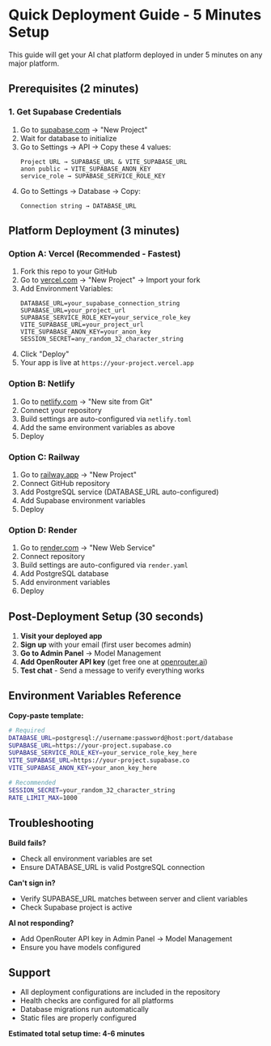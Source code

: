 # Quick Deployment Guide - 5 Minutes Setup

This guide will get your AI chat platform deployed in under 5 minutes on any major platform.

## Prerequisites (2 minutes)

### 1. Get Supabase Credentials
1. Go to [supabase.com](https://supabase.com) → "New Project"
2. Wait for database to initialize
3. Go to Settings → API → Copy these 4 values:
   ```
   Project URL → SUPABASE_URL & VITE_SUPABASE_URL
   anon public → VITE_SUPABASE_ANON_KEY
   service_role → SUPABASE_SERVICE_ROLE_KEY
   ```
4. Go to Settings → Database → Copy:
   ```
   Connection string → DATABASE_URL
   ```

## Platform Deployment (3 minutes)

### Option A: Vercel (Recommended - Fastest)
1. Fork this repo to your GitHub
2. Go to [vercel.com](https://vercel.com) → "New Project" → Import your fork
3. Add Environment Variables:
   ```
   DATABASE_URL=your_supabase_connection_string
   SUPABASE_URL=your_project_url
   SUPABASE_SERVICE_ROLE_KEY=your_service_role_key
   VITE_SUPABASE_URL=your_project_url
   VITE_SUPABASE_ANON_KEY=your_anon_key
   SESSION_SECRET=any_random_32_character_string
   ```
4. Click "Deploy"
5. Your app is live at `https://your-project.vercel.app`

### Option B: Netlify
1. Go to [netlify.com](https://netlify.com) → "New site from Git"
2. Connect your repository
3. Build settings are auto-configured via `netlify.toml`
4. Add the same environment variables as above
5. Deploy

### Option C: Railway
1. Go to [railway.app](https://railway.app) → "New Project"
2. Connect GitHub repository
3. Add PostgreSQL service (DATABASE_URL auto-configured)
4. Add Supabase environment variables
5. Deploy

### Option D: Render
1. Go to [render.com](https://render.com) → "New Web Service"
2. Connect repository
3. Build settings are auto-configured via `render.yaml`
4. Add PostgreSQL database
5. Add environment variables
6. Deploy

## Post-Deployment Setup (30 seconds)

1. **Visit your deployed app**
2. **Sign up** with your email (first user becomes admin)
3. **Go to Admin Panel** → Model Management
4. **Add OpenRouter API key** (get free one at [openrouter.ai](https://openrouter.ai))
5. **Test chat** - Send a message to verify everything works

## Environment Variables Reference

**Copy-paste template:**
```bash
# Required
DATABASE_URL=postgresql://username:password@host:port/database
SUPABASE_URL=https://your-project.supabase.co
SUPABASE_SERVICE_ROLE_KEY=your_service_role_key_here
VITE_SUPABASE_URL=https://your-project.supabase.co
VITE_SUPABASE_ANON_KEY=your_anon_key_here

# Recommended
SESSION_SECRET=your_random_32_character_string
RATE_LIMIT_MAX=1000
```

## Troubleshooting

**Build fails?**
- Check all environment variables are set
- Ensure DATABASE_URL is valid PostgreSQL connection

**Can't sign in?**
- Verify SUPABASE_URL matches between server and client variables
- Check Supabase project is active

**AI not responding?**
- Add OpenRouter API key in Admin Panel → Model Management
- Ensure you have models configured

## Support

- All deployment configurations are included in the repository
- Health checks are configured for all platforms
- Database migrations run automatically
- Static files are properly configured

**Estimated total setup time: 4-6 minutes**
